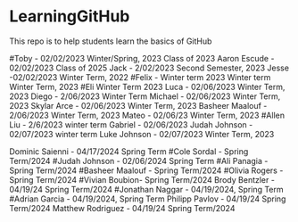 # LearningGitHub
This repo is to help students learn the basics of GitHub

#Toby - 02/02/2023 Winter/Spring, 2023
Class of 2023
Aaron Escude - 02/02/2023
Class of 2025
Jack - 2/02/2023
Second Semester, 2023 
Jesse -02/02/2023
Winter Term, 2022
#Felix - Winter term 2023
Winter term
Winter Term, 2023
#Eli Winter Term 2023
Luca  - 02/06/2023 Winter Term, 2023
Diego - 2/06/2023 Winter Term
Michael - 02/06/2023 Winter Term, 2023
Skylar Arce - 02/06/2023 Winter Term, 2023
Basheer Maalouf - 2/06/2023 
Winter Term, 2023
Mateo - 02/06/23 Winter Term, 2023
#Allen Liu - 2/6/2023 winter term
Gabriel - 02/06/2023 
Judah Johnson - 02/07/2023 winter term
Luke Johnson - 02/07/2023 Winter Term, 2023


Dominic Saienni - 04/17/2024 Spring Term
#Cole Sordal - Spring Term/2024
#Judah Johnson - 02/06/2024 Spring Term
#Ali Panagia - Spring Term/2024
#Basheer Maalouf - Spring Term/2024
#Olivia Rogers - Spring Term/2024
#Vivian Boubion- Spring Term/2024
Brody Bentzler - 04/19/24 Spring Term/2024
#Jonathan Naggar - 04/19/2024, Spring Term
#Adrian Garcia - 04/19/2024, Spring Term
Philipp Pavlov - 04/19/24 Spring Term/2024
Matthew Rodriguez - 04/19/24 Spring Term/2024

